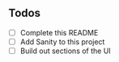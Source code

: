 ## Todos

- [ ] Complete this README 
- [ ] Add Sanity to this project
- [ ] Build out sections of the UI